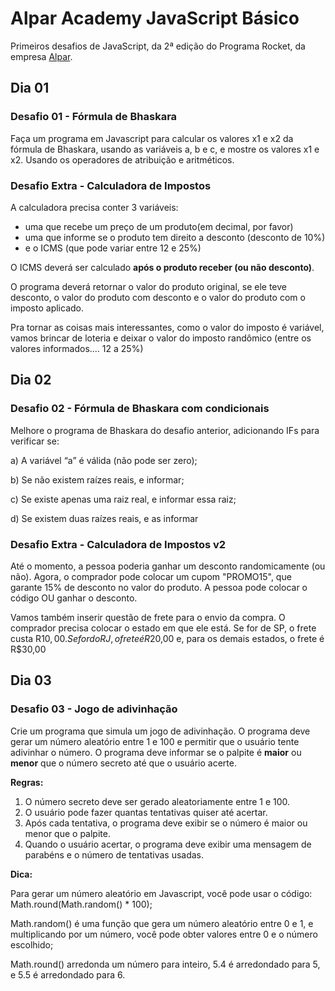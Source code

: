 # Alpar Academy JavaScript Básico

Primeiros desafios de JavaScript, da 2ª edição do Programa Rocket, da empresa [Alpar](https://alpar.com.br/).

## Dia 01

### Desafio 01 - Fórmula de Bhaskara

Faça um programa em Javascript para calcular os valores x1 e x2 da fórmula de Bhaskara, usando as variáveis a, b e c, e mostre os valores x1 e x2. 
Usando os operadores de atribuição e aritméticos.

### Desafio Extra - Calculadora de Impostos

A calculadora precisa conter 3 variáveis: 
* uma que recebe um preço de um produto(em decimal, por favor)
* uma que informe se o produto tem direito a desconto (desconto de 10%)
* e o ICMS (que pode variar entre 12 e 25%) 

O ICMS deverá ser calculado **após o produto receber (ou não desconto)**.

O programa deverá retornar o valor do produto original, 
se ele teve desconto, o valor do produto com desconto 
e o valor do produto com o imposto aplicado. 

Pra tornar as coisas mais interessantes, como o valor do imposto é variável, 
vamos brincar de loteria e deixar o valor do imposto randômico (entre os valores informados.... 12 a 25%)

## Dia 02

### Desafio 02 - Fórmula de Bhaskara com condicionais

Melhore o programa de Bhaskara do desafio anterior, adicionando IFs para verificar se:

a) A variável “a” é válida (não pode ser zero);

b) Se não existem raízes reais, e informar;

c) Se existe apenas uma raiz real, e informar essa raiz;

d) Se existem duas raízes reais, e as informar

### Desafio Extra - Calculadora de Impostos v2

Até o momento, a pessoa poderia ganhar um desconto randomicamente (ou não). 
Agora, o comprador pode colocar um cupom "PROMO15", que garante 15% de desconto no valor do produto. 
A pessoa pode colocar o código OU ganhar o desconto.

Vamos também inserir questão de frete para o envio da compra. 
O comprador precisa colocar o estado em que ele está. 
Se for de SP, o frete custa R$10,00. 
Se for do RJ, o frete é R$20,00 e, para os demais estados, o frete é R$30,00

## Dia 03

### Desafio 03 - Jogo de adivinhação

Crie um programa que simula um jogo de adivinhação. 
O programa deve gerar um número aleatório entre 1 e 100 e permitir que o usuário tente adivinhar o número. 
O programa deve informar se o palpite é **maior** ou **menor** que o número secreto até que o usuário acerte.

**Regras:**
1. O número secreto deve ser gerado aleatoriamente entre 1 e 100.
2. O usuário pode fazer quantas tentativas quiser até acertar.
3. Após cada tentativa, o programa deve exibir se o número é maior ou menor que o
palpite.
4. Quando o usuário acertar, o programa deve exibir uma mensagem de parabéns e o
número de tentativas usadas.

**Dica:**

Para gerar um número aleatório em Javascript, você pode usar o código:
Math.round(Math.random() * 100);

Math.random() é uma função que gera um número aleatório entre 0 e 1, e multiplicando
por um número, você pode obter valores entre 0 e o número escolhido;

Math.round() arredonda um número para inteiro, 5.4 é arredondado para 5, e 5.5 é
arredondado para 6.